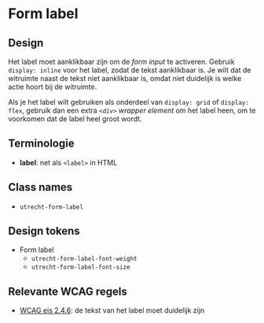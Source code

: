 <!-- @license CC0-1.0 -->

# Form label

## Design

Het label moet aanklikbaar zijn om de _form input_ te activeren. Gebruik `display: inline` voor het label, zodat de tekst aanklikbaar is. Je wilt dat de witruimte naast de tekst niet aanklikbaar is, omdat niet duidelijk is welke actie hoort bij de witruimte.

Als je het label wilt gebruiken als onderdeel van `display: grid` of `display: flex`, gebruik dan een extra _`<div>` wrapper element_ om het label heen, om te voorkomen dat de label heel groot wordt.

## Terminologie

- **label**: net als `<label>` in HTML

## Class names

- `utrecht-form-label`

## Design tokens

- Form label
  - `utrecht-form-label-font-weight`
  - `utrecht-form-label-font-size`

## Relevante WCAG regels

- [WCAG eis 2.4.6](https://www.w3.org/TR/WCAG21/#headings-and-labels): de tekst van het label moet duidelijk zijn
